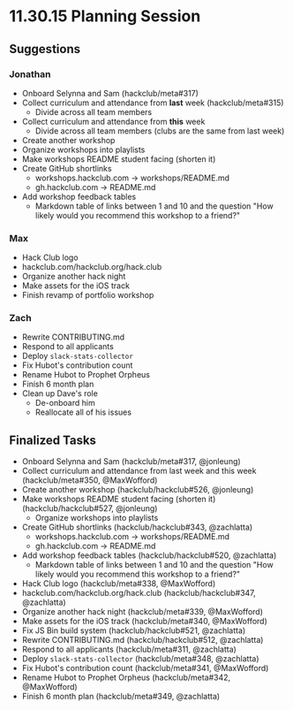 # 11.30.15 Planning Session

## Suggestions

### Jonathan

- Onboard Selynna and Sam (hackclub/meta#317)
- Collect curriculum and attendance from **last** week (hackclub/meta#315)
  - Divide across all team members
- Collect curriculum and attendance from **this** week
  - Divide across all team members (clubs are the same from last week)
- Create another workshop
- Organize workshops into playlists
- Make workshops README student facing (shorten it)
- Create GitHub shortlinks
  - workshops.hackclub.com -> workshops/README.md
  - gh.hackclub.com -> README.md
- Add workshop feedback tables
  - Markdown table of links between 1 and 10 and the question "How likely would
    you recommend this workshop to a friend?"

### Max

- Hack Club logo
- hackclub.com/hackclub.org/hack.club
- Organize another hack night
- Make assets for the iOS track
- Finish revamp of portfolio workshop

### Zach

- Rewrite CONTRIBUTING.md
- Respond to all applicants
- Deploy `slack-stats-collector`
- Fix Hubot's contribution count
- Rename Hubot to Prophet Orpheus
- Finish 6 month plan
- Clean up Dave's role
  - De-onboard him
  - Reallocate all of his issues

## Finalized Tasks

- Onboard Selynna and Sam (hackclub/meta#317, @jonleung)
- Collect curriculum and attendance from last week and this week
  (hackclub/meta#350, @MaxWofford)
- Create another workshop (hackclub/hackclub#526, @jonleung)
- Make workshops README student facing (shorten it) (hackclub/hackclub#527,
  @jonleung)
  - Organize workshops into playlists
- Create GitHub shortlinks (hackclub/hackclub#343, @zachlatta)
  - workshops.hackclub.com -> workshops/README.md
  - gh.hackclub.com -> README.md
- Add workshop feedback tables (hackclub/hackclub#520, @zachlatta)
  - Markdown table of links between 1 and 10 and the question "How likely would
    you recommend this workshop to a friend?"
- Hack Club logo (hackclub/meta#338, @MaxWofford)
- hackclub.com/hackclub.org/hack.club (hackclub/hackclub#347, @zachlatta)
- Organize another hack night (hackclub/meta#339, @MaxWofford)
- Make assets for the iOS track (hackclub/meta#340, @MaxWofford)
- Fix JS Bin build system (hackclub/hackclub#521, @zachlatta)
- Rewrite CONTRIBUTING.md (hackclub/hackclub#512, @zachlatta)
- Respond to all applicants (hackclub/meta#311, @zachlatta)
- Deploy `slack-stats-collector` (hackclub/meta#348, @zachlatta)
- Fix Hubot's contribution count (hackclub/meta#341, @MaxWofford)
- Rename Hubot to Prophet Orpheus (hackclub/meta#342, @MaxWofford)
- Finish 6 month plan (hackclub/meta#349, @zachlatta)
